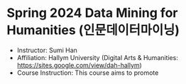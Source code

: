 # Spring 2024 Data Mining for Humanities (인문데이터마이닝)

- Instructor: Sumi Han 
- Affiliation: Hallym University (Digital Arts & Humanities: https://sites.google.com/view/dah-hallym)
- Course Instruction: This course aims to promote 
